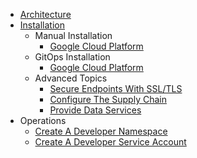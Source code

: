 * [Architecture](tap-for-platform-engineers/architecture/README.md)
* [Installation](tap-for-platform-engineers/installation/README.md)
    * Manual Installation
        * [Google Cloud Platform](tap-for-platform-engineers/installation/manual/gcp/README.md) 
        <!-- * [Amazon Web Services](tap-for-platform-engineers/installation/manual/aws/README.md) -->
        <!-- * [Microsoft Azure](tap-for-platform-engineers/installation/manual/azr/README.md) -->
    * GitOps Installation
        * [Google Cloud Platform](tap-for-platform-engineers/installation/gitops/gcp/README.md)
    * Advanced Topics
        * [Secure Endpoints With SSL/TLS](tap-for-platform-engineers/installation/advanced/ssl-tls/README.md)
        * [Configure The Supply Chain](tap-for-platform-engineers/installation/advanced/supply-chain/README.md)
        * [Provide Data Services](tap-for-platform-engineers/installation/advanced/services/README.md)
* Operations
    * [Create A Developer Namespace](tap-for-platform-engineers/operations/dev-namespace.md)
    * [Create A Developer Service Account](tap-for-platform-engineers/operations/dev-sa.md)